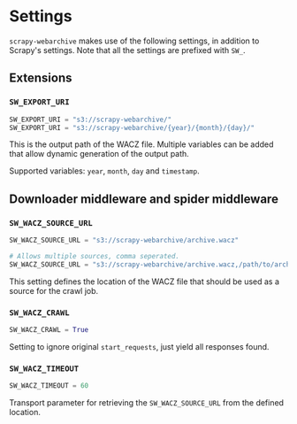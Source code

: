 # Settings

`scrapy-webarchive` makes use of the following settings, in addition to Scrapy's settings. Note that all the settings are prefixed with `SW_`.

## Extensions

### `SW_EXPORT_URI`

```python
SW_EXPORT_URI = "s3://scrapy-webarchive/"
SW_EXPORT_URI = "s3://scrapy-webarchive/{year}/{month}/{day}/"
```

This is the output path of the WACZ file. Multiple variables can be added that allow dynamic generation of the output path. 

Supported variables: `year`, `month`, `day` and `timestamp`.

## Downloader middleware and spider middleware

### `SW_WACZ_SOURCE_URL`

```python
SW_WACZ_SOURCE_URL = "s3://scrapy-webarchive/archive.wacz"

# Allows multiple sources, comma seperated.
SW_WACZ_SOURCE_URL = "s3://scrapy-webarchive/archive.wacz,/path/to/archive.wacz"
```

This setting defines the location of the WACZ file that should be used as a source for the crawl job.

### `SW_WACZ_CRAWL`

```python
SW_WACZ_CRAWL = True
```

Setting to ignore original `start_requests`, just yield all responses found.

### `SW_WACZ_TIMEOUT`

```python
SW_WACZ_TIMEOUT = 60
```

Transport parameter for retrieving the `SW_WACZ_SOURCE_URL` from the defined location.
